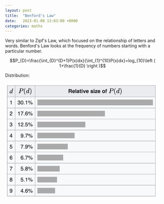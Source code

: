 ```yaml
---
layout: post
title:  "Benford's Law"
date:   2023-01-08 13:03:00 +0000
categories: maths
---
```


Very similar to Zipf's Law, which focused on the relationship of letters and words. Benford's Law looks at the frequency of numbers starting with a particular number.

$$P_{D}=\frac{\int_{D}^{D+1}P(x)dx}{\int_{1}^{10}P(x)dx}=log_{10}\left ( 1+\frac{1}{D} \right )$$


Distribution:

<img src="/images/benford-distribution.png" border="0">
